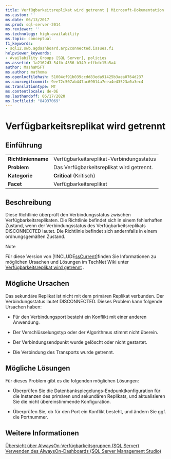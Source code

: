 ```yaml
---
title: Verfügbarkeitsreplikat wird getrennt | Microsoft-Dokumentation
ms.custom: ''
ms.date: 06/13/2017
ms.prod: sql-server-2014
ms.reviewer: ''
ms.technology: high-availability
ms.topic: conceptual
f1_keywords:
- sql12.swb.agdashboard.arp2connected.issues.f1
helpviewer_keywords:
- Availability Groups [SQL Server], policies
ms.assetid: 1a2162d3-54fb-4356-b349-effbdc15a5a4
author: MashaMSFT
ms.author: mathoma
ms.openlocfilehash: 51004cf91b039ccdd83eda91425b3aea0764d237
ms.sourcegitcommit: 9ee72c507ab447ac69014a7eea4e43523a0a3ec4
ms.translationtype: MT
ms.contentlocale: de-DE
ms.lasthandoff: 06/17/2020
ms.locfileid: "84937069"
---
```

# <a name="availability-replica-is-disconnected"></a>Verfügbarkeitsreplikat wird getrennt
    
## <a name="introduction"></a>Einführung  
  
|||  
|-|-|  
|**Richtlinienname**|Verfügbarkeitsreplikat-Verbindungsstatus|  
|**Problem**|Das Verfügbarkeitsreplikat wird getrennt.|  
|**Kategorie**|**Critical** (Kritisch)|  
|**Facet**|Verfügbarkeitsreplikat|  
  
## <a name="description"></a>Beschreibung  
 Diese Richtlinie überprüft den Verbindungsstatus zwischen Verfügbarkeitsreplikaten. Die Richtlinie befindet sich in einem fehlerhaften Zustand, wenn der Verbindungsstatus des Verfügbarkeitsreplikats DISCONNECTED lautet. Die Richtlinie befindet sich andernfalls in einem ordnungsgemäßen Zustand.  
  
> [!NOTE]  
>   Für diese Version von [!INCLUDE[ssCurrent](../../../includes/sscurrent-md.md)]finden Sie Informationen zu möglichen Ursachen und Lösungen im TechNet Wiki unter [Verfügbarkeitsreplikat wird getrennt](https://go.microsoft.com/fwlink/p/?LinkId=220857) .  
  
## <a name="possible-causes"></a>Mögliche Ursachen  
 Das sekundäre Replikat ist nicht mit dem primären Replikat verbunden. Der Verbindungsstatus lautet DISCONNECTED. Dieses Problem kann folgende Ursachen haben:  
  
-   Für den Verbindungsport besteht ein Konflikt mit einer anderen Anwendung.  
  
-   Der Verschlüsselungstyp oder der Algorithmus stimmt nicht überein.  
  
-   Der Verbindungsendpunkt wurde gelöscht oder nicht gestartet.  
  
-   Die Verbindung des Transports wurde getrennt.  
  
## <a name="possible-solutions"></a>Mögliche Lösungen  
 Für dieses Problem gibt es die folgenden möglichen Lösungen:  
  
-   Überprüfen Sie die Datenbankspiegelungs-Endpunktkonfiguration für die Instanzen des primären und sekundären Replikats, und aktualisieren Sie die nicht übereinstimmende Konfiguration.  
  
-   Überprüfen Sie, ob für den Port ein Konflikt besteht, und ändern Sie ggf. die Portnummer.  
  
## <a name="see-also"></a>Weitere Informationen  
 [Übersicht über AlwaysOn-Verfügbarkeitsgruppen &#40;SQL Server&#41;](overview-of-always-on-availability-groups-sql-server.md)   
 [Verwenden des AlwaysOn-Dashboards &#40;SQL Server Management Studio&#41;](use-the-always-on-dashboard-sql-server-management-studio.md)  
  
  
